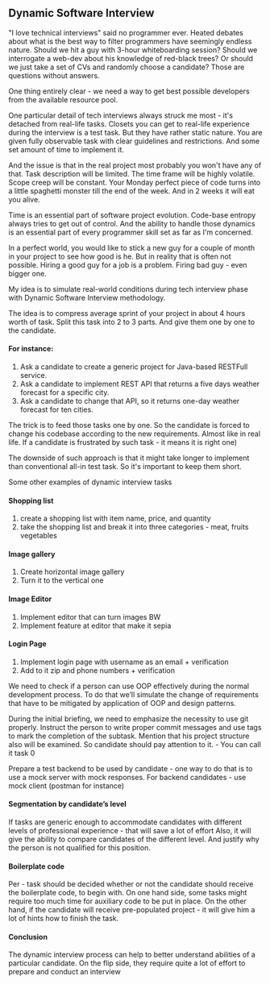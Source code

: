 ## Dynamic Software Interview

"I love technical interviews" said no programmer ever.
Heated debates about what is the best way to filter programmers have seemingly endless nature. Should we hit a guy with 3-hour whiteboarding session? Should we interrogate a web-dev about his knowledge of red-black trees? Or should we just take a set of CVs and randomly choose a candidate? Those are questions without answers.


One thing entirely clear - we need a way to get best possible developers from the available resource pool.

One particular detail of tech interviews always struck me most - it's detached from real-life tasks. Closets you can get to real-life experience during the interview is a test task. But they have rather static nature. You are given fully observable task with clear guidelines and restrictions. And some set amount of time to implement it.

And the issue is that in the real project most probably you won't have any of that. Task description will be limited. The time frame will be highly volatile. Scope creep will be constant. Your Monday perfect piece of code turns into a little spaghetti monster till the end of the week. And in 2 weeks it will eat you alive.

Time is an essential part of software project evolution. Code-base entropy always tries to get out of control. And the ability to handle those dynamics is an essential part of every programmer skill set as far as I'm concerned.

In a perfect world, you would like to stick a new guy for a couple of month in your project to see how good is he. But in reality that is often not possible. Hiring a good guy for a job is a problem. Firing bad guy - even bigger one.

My idea is to simulate real-world conditions during tech interview phase with Dynamic Software Interview methodology.

The idea is to compress average sprint of your project in about 4 hours worth of task. Split this task into 2 to 3 parts. And give them one by one to the candidate.

#### For instance:

1. Ask a candidate to create a generic project for Java-based RESTFull service.
2. Ask a candidate to implement REST API that returns a five days weather forecast for a specific city.
3. Ask a candidate to change that API, so it returns one-day weather forecast for ten cities.

The trick is to feed those tasks one by one. So the candidate is forced to change his codebase according to the new requirements. Almost like in real life. If a candidate is frustrated by such task - it means it is right one)

The downside of such approach is that it might take longer to implement than conventional all-in test task. So it's important to keep them short.

Some other examples of dynamic interview tasks

#### Shopping list
1. create a shopping list with item name, price, and quantity
2. take the shopping list and break it into three categories - meat, fruits vegetables

#### Image gallery
1. Create horizontal image gallery
2. Turn it to the vertical one

#### Image Editor
1. Implement editor that can turn images BW
2. Implement feature at editor that make it sepia

#### Login Page
1. Implement login page with username as an email + verification
2. Add to it zip and phone numbers + verification

We need to check if a person can use OOP effectively during the normal development process. To do that we’ll simulate the change of requirements that have to be mitigated by application of OOP and design patterns.


During the initial briefing, we need to emphasize the necessity to use git properly. Instruct the person to write proper commit messages and use tags to mark the completion of the subtask.
Mention that his project structure also will be examined. So candidate should pay attention to it. - You can call it task 0

Prepare a test backend to be used by candidate - one way to do that is to use a mock server with mock responses.
For backend candidates - use mock client (postman for instance)

#### Segmentation by candidate’s level
If tasks are generic enough to accommodate candidates with different levels of professional experience - that will save a lot of effort
Also, it will give the ability to compare candidates of the different level. And justify why the person is not qualified for this position.

#### Boilerplate code
Per - task should be decided whether or not the candidate should receive the boilerplate code, to begin with.
On one hand side, some tasks might require too much time for auxiliary code to be put in place.
On the other hand, if the candidate will receive pre-populated project - it will give him a lot of hints how to finish the task.

#### Conclusion
The dynamic interview process can help to better understand abilities of a particular candidate. On the flip side, they require quite a lot of effort to prepare and conduct an interview
